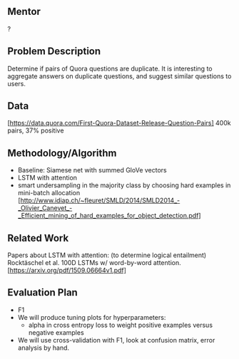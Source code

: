 ## Mentor
?

## Problem Description
Determine if pairs of Quora questions are duplicate. It is interesting to aggregate answers on duplicate questions, and suggest similar questions to users.

## Data
[https://data.quora.com/First-Quora-Dataset-Release-Question-Pairs]
400k pairs, 37% positive

## Methodology/Algorithm
* Baseline: Siamese net with summed GloVe vectors
* LSTM with attention
* smart undersampling in the majority class by choosing hard examples in mini-batch allocation [http://www.idiap.ch/~fleuret/SMLD/2014/SMLD2014_-_Olivier_Canevet_-_Efficient_mining_of_hard_examples_for_object_detection.pdf]

## Related Work
Papers about LSTM with attention:
(to determine logical entailment) Rocktäschel et al. 100D LSTMs w/ word-by-word attention. [https://arxiv.org/pdf/1509.06664v1.pdf]

## Evaluation Plan
* F1
* We will produce tuning plots for hyperparameters: 
    * alpha in cross entropy loss to weight positive examples versus negative examples
* We will use cross-validation with F1, look at confusion matrix, error analysis by hand.

